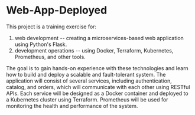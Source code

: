 # Web-App-Deployed
This project is a training exercise for:

1) web development -- creating a microservices-based web application using Python's Flask.
2) development operations -- using Docker, Terraform, Kubernetes, Prometheus, and other tools. 

The goal is to gain hands-on experience with these technologies and learn how to build and deploy a scalable and fault-tolerant system. The application will consist of several services, including authentication, catalog, and orders, which will communicate with each other using RESTful APIs. Each service will be designed as a Docker container and deployed to a Kubernetes cluster using Terraform. Prometheus will be used for monitoring the health and performance of the system. 
